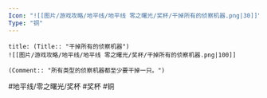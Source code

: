 ```yaml
---
Icon: "![[图片/游戏攻略/地平线/地平线 零之曙光/奖杯/干掉所有的侦察机器.png|30]]"
Type: "铜"
---
```

```ad-common-bronze-trophy
title: (Title:: "干掉所有的侦察机器")
![[图片/游戏攻略/地平线/地平线 零之曙光/奖杯/干掉所有的侦察机器.png|100]]

(Comment:: "所有类型的侦察机器都至少要干掉一只。")
```

#地平线/零之曙光/奖杯 #奖杯 #铜
